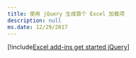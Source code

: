```yaml
---
title: 使用 jQuery 生成首个 Excel 加载项
description: null
ms.date: 12/29/2017
---
```


[!include[Excel add-ins get started jQuery](../includes/file-get-started-excel-jquery.md)]